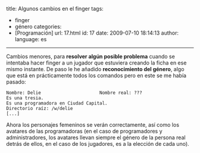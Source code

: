 title: Algunos cambios en el finger
tags:
  - finger
  - género
categories:
  - [Programación]
url: 17.html
id: 17
date: 2009-07-10 18:14:13
author:
language: es
---
Cambios menores, para **resolver algún posible problema** cuando se intentaba hacer finger a un jugador que estuviera creando la ficha en ese mismo instante. De paso le he añadido **reconocimiento del género**, algo que está en prácticamente todos los comandos pero en este se me había pasado:

```
Nombre: Delie                      Nombre real: ???
Es una tresia.
Es una programadora en Ciudad Capital.
Directorio raíz: /w/delie
[...]
```

Ahora los personajes femeninos se verán correctamente, así como los avatares de las programadoras (en el caso de programadores y administradores, los avatares llevan siempre el género de la persona real detrás de ellos, en el caso de los jugadores, es a la elección de cada uno).